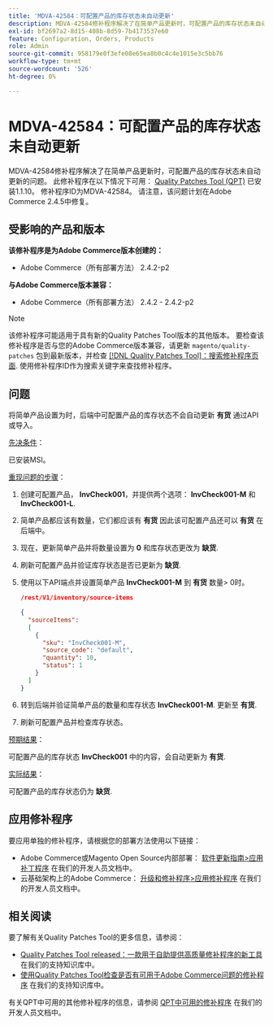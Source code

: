 ```yaml
---
title: 'MDVA-42584：可配置产品的库存状态未自动更新'
description: MDVA-42584修补程序解决了在简单产品更新时，可配置产品的库存状态未自动更新的问题。 安装[Quality Patches Tool (QPT)](/help/announcements/adobe-commerce-announcements/magento-quality-patches-released-new-tool-to-self-serve-quality-patches.md) 1.1.10后，即可使用此修补程序。 修补程序ID为MDVA-42584。 请注意，该问题计划在Adobe Commerce 2.4.5中修复。
exl-id: bf2697a2-8d15-408b-8d59-7b4173537e60
feature: Configuration, Orders, Products
role: Admin
source-git-commit: 958179e0f3efe08e65ea8b0c4c4e1015e3c5bb76
workflow-type: tm+mt
source-wordcount: '526'
ht-degree: 0%

---
```


# MDVA-42584：可配置产品的库存状态未自动更新

MDVA-42584修补程序解决了在简单产品更新时，可配置产品的库存状态未自动更新的问题。 此修补程序在以下情况下可用： [Quality Patches Tool (QPT)](/help/announcements/adobe-commerce-announcements/magento-quality-patches-released-new-tool-to-self-serve-quality-patches.md) 已安装1.1.10。 修补程序ID为MDVA-42584。 请注意，该问题计划在Adobe Commerce 2.4.5中修复。

## 受影响的产品和版本

**该修补程序是为Adobe Commerce版本创建的：**

* Adobe Commerce（所有部署方法） 2.4.2-p2

**与Adobe Commerce版本兼容：**

* Adobe Commerce（所有部署方法） 2.4.2 - 2.4.2-p2

>[!NOTE]
>
>该修补程序可能适用于具有新的Quality Patches Tool版本的其他版本。 要检查该修补程序是否与您的Adobe Commerce版本兼容，请更新 `magento/quality-patches` 包到最新版本，并检查 [[!DNL Quality Patches Tool]：搜索修补程序页面](https://devdocs.magento.com/quality-patches/tool.html#patch-grid). 使用修补程序ID作为搜索关键字来查找修补程序。

## 问题

将简单产品设置为时，后端中可配置产品的库存状态不会自动更新 **有货** 通过API或导入。

<u>先决条件</u>：

已安装MSI。

<u>重现问题的步骤</u>：

1. 创建可配置产品， **InvCheck001**，并提供两个选项： **InvCheck001-M** 和 **InvCheck001-L**.
1. 简单产品都应该有数量，它们都应该有 **有货** 因此该可配置产品还可以 **有货** 在后端中。
1. 现在，更新简单产品并将数量设置为 **0** 和库存状态更改为 **缺货**.
1. 刷新可配置产品并验证库存状态是否已更新为 **缺货**.
1. 使用以下API端点并设置简单产品 **InvCheck001-M** 到 **有货** 数量> 0时。

   ```JSON
   /rest/V1/inventory/source-items
   
   {
     "sourceItems":
     [
       {
         "sku": "InvCheck001-M",
         "source_code": "default",
         "quantity": 10,
         "status": 1
       }
     ]
   }
   ```

1. 转到后端并验证简单产品的数量和库存状态 **InvCheck001-M**. 更新至 **有货**.
1. 刷新可配置产品并检查库存状态。

<u>预期结果</u>：

可配置产品的库存状态 **InvCheck001** 中的内容，会自动更新为 **有货**.

<u>实际结果</u>：

可配置产品的库存状态仍为 **缺货**.

## 应用修补程序

要应用单独的修补程序，请根据您的部署方法使用以下链接：

* Adobe Commerce或Magento Open Source内部部署： [软件更新指南>应用补丁程序](https://devdocs.magento.com/guides/v2.4/comp-mgr/patching/mqp.html) 在我们的开发人员文档中。
* 云基础架构上的Adobe Commerce： [升级和修补程序>应用修补程序](https://devdocs.magento.com/cloud/project/project-patch.html) 在我们的开发人员文档中。

## 相关阅读

要了解有关Quality Patches Tool的更多信息，请参阅：

* [Quality Patches Tool released：一款用于自助提供高质量修补程序的新工具](/help/announcements/adobe-commerce-announcements/magento-quality-patches-released-new-tool-to-self-serve-quality-patches.md) 在我们的支持知识库中。
* [使用Quality Patches Tool检查是否有可用于Adobe Commerce问题的修补程序](/help/support-tools/patches-available-in-qpt-tool/check-patch-for-magento-issue-with-magento-quality-patches.md) 在我们的支持知识库中。

有关QPT中可用的其他修补程序的信息，请参阅 [QPT中可用的修补程序](https://devdocs.magento.com/quality-patches/tool.html#patch-grid) 在我们的开发人员文档中。
